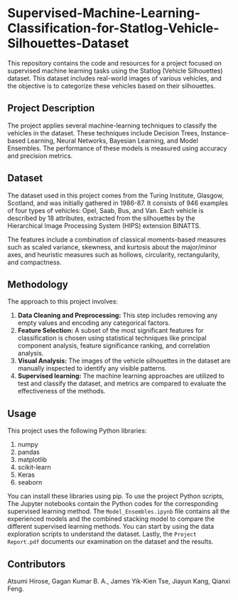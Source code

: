 # Supervised-Machine-Learning-Classification-for-Statlog-Vehicle-Silhouettes-Dataset

This repository contains the code and resources for a project focused on supervised machine learning tasks using the Statlog (Vehicle Silhouettes) dataset. This dataset includes real-world images of various vehicles, and the objective is to categorize these vehicles based on their silhouettes.

## Project Description

The project applies several machine-learning techniques to classify the vehicles in the dataset. These techniques include Decision Trees, Instance-based Learning, Neural Networks, Bayesian Learning, and Model Ensembles. The performance of these models is measured using accuracy and precision metrics.

## Dataset

The dataset used in this project comes from the Turing Institute, Glasgow, Scotland, and was initially gathered in 1986-87. It consists of 946 examples of four types of vehicles: Opel, Saab, Bus, and Van. Each vehicle is described by 18 attributes, extracted from the silhouettes by the Hierarchical Image Processing System (HIPS) extension BINATTS.

The features include a combination of classical moments-based measures such as scaled variance, skewness, and kurtosis about the major/minor axes, and heuristic measures such as hollows, circularity, rectangularity, and compactness.

## Methodology

The approach to this project involves:

1. **Data Cleaning and Preprocessing:** This step includes removing any empty values and encoding any categorical factors.
2. **Feature Selection:** A subset of the most significant features for classification is chosen using statistical techniques like principal component analysis, feature significance ranking, and correlation analysis.
3. **Visual Analysis:** The images of the vehicle silhouettes in the dataset are manually inspected to identify any visible patterns.
4. **Supervised learning:** The machine learning approaches are utilized to test and classify the dataset, and metrics are compared to evaluate the effectiveness of the methods.

## Usage

This project uses the following Python libraries:

1. numpy
2. pandas
3. matplotlib
4. scikit-learn
5. Keras
6. seaborn

You can install these libraries using pip. To use the project Python scripts, The Jupyter notebooks contain the Python codes for the corresponding supervised learning method. The `Model_Ensembles.ipynb` file contains all the experienced models and the combined stacking model to compare the different supervised learning methods. You can start by using the data exploration scripts to understand the dataset. Lastly, the `Project Report.pdf` documents our examination on the dataset and the results.

## Contributors

Atsumi Hirose, Gagan Kumar B. A., James Yik-Kien Tse, Jiayun Kang, Qianxi Feng.
